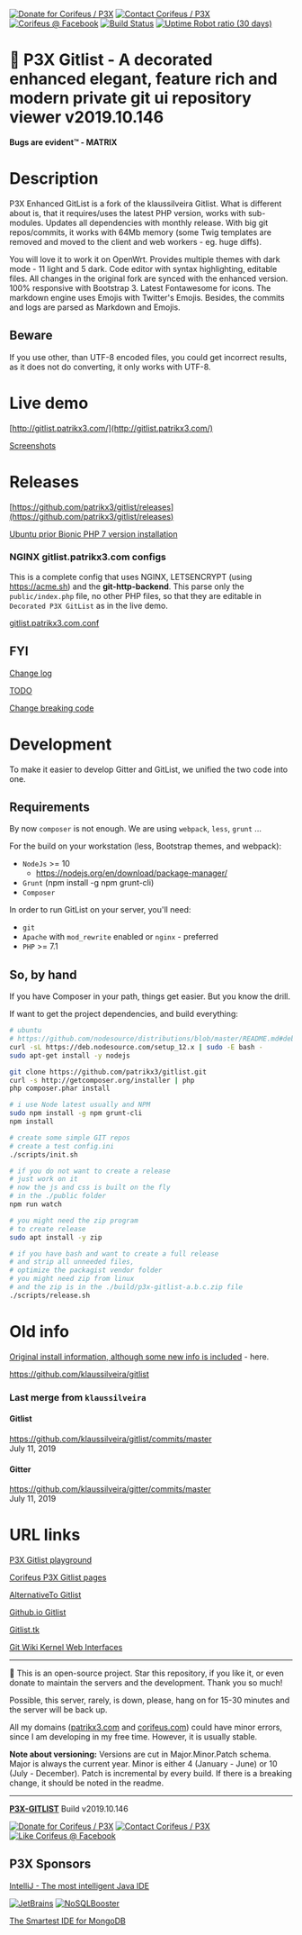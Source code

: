 [//]: #@corifeus-header

  

[![Donate for Corifeus / P3X](https://img.shields.io/badge/Donate-Corifeus-003087.svg)](https://paypal.me/patrikx3) [![Contact Corifeus / P3X](https://img.shields.io/badge/Contact-P3X-ff9900.svg)](https://www.patrikx3.com/en/front/contact) [![Corifeus @ Facebook](https://img.shields.io/badge/Facebook-Corifeus-3b5998.svg)](https://www.facebook.com/corifeus.software)  [![Build Status](https://api.travis-ci.com/patrikx3/gitlist.svg?branch=master)](https://travis-ci.com/patrikx3/gitlist) 
[![Uptime Robot ratio (30 days)](https://img.shields.io/uptimerobot/ratio/m780749701-41bcade28c1ea8154eda7cca.svg)](https://uptimerobot.patrikx3.com/)

 


 
# 🤖 P3X Gitlist - A decorated enhanced elegant, feature rich and modern private git ui repository viewer  v2019.10.146    

  

**Bugs are evident™ - MATRIX️**  
    
  
# Description  


                        
[//]: #@corifeus-header:end

P3X Enhanced GitList is a fork of the klaussilveira Gitlist. What is different about is, that it requires/uses the latest PHP version, works with sub-modules. Updates all dependencies with monthly release. With big git repos/commits, it works with 64Mb memory (some Twig templates are removed and moved to the client and web workers - eg. huge diffs).  
 
 You will love it to work it on OpenWrt. Provides multiple themes with dark mode - 11 light and 5 dark. Code editor with syntax highlighting, editable files. All changes in the original fork are synced with the enhanced version. 100% responsive with Bootstrap 3. Latest Fontawesome for icons. The markdown engine uses Emojis with Twitter's Emojis. Besides, the commits and logs are parsed as Markdown and Emojis. 

## Beware
If you use other, than UTF-8 encoded files, you could get incorrect results, as it does not do converting, it only works with UTF-8.

# Live demo

[http://gitlist.patrikx3.com/](http://gitlist.patrikx3.com/)

[Screenshots](artifacts/screenshots.md)

# Releases
  
[https://github.com/patrikx3/gitlist/releases](https://github.com/patrikx3/gitlist/releases)  

[Ubuntu prior Bionic PHP 7 version installation](artifacts/php-7.2-ubuntu.md)


### NGINX gitlist.patrikx3.com configs 

This is a complete config that uses NGINX, LETSENCRYPT (using https://acme.sh) and the **git-http-backend**.
This parse only the `public/index.php` file, no other PHP files, so that they are editable in `Decorated P3X GitList` as in the live demo.

[gitlist.patrikx3.com.conf](artifacts/gitlist.patrikx3.com.conf)

## FYI
[Change log](changelog.md)  
  
[TODO](todo.md)  
  
[Change breaking code](change-break.md)

# Development

To make it easier to develop Gitter and GitList, we unified the two code into one.  

## Requirements

By now `composer` is not enough. We are using `webpack`, `less`, `grunt` ...

For the build on your workstation (less, Bootstrap themes,  and webpack):

* ```NodeJs``` >= 10
  * https://nodejs.org/en/download/package-manager/
* ```Grunt``` (npm install -g npm grunt-cli)
* `Composer`

In order to run GitList on your server, you'll need:

* ```git```
* ```Apache``` with ```mod_rewrite``` enabled or ```nginx``` - preferred
* ```PHP``` >= 7.1 

## So, by hand

If you have Composer in your path, things get easier. But you know the drill.

If want to get the project dependencies, and build everything:

```bash
# ubuntu
# https://github.com/nodesource/distributions/blob/master/README.md#debinstall
curl -sL https://deb.nodesource.com/setup_12.x | sudo -E bash -
sudo apt-get install -y nodejs

git clone https://github.com/patrikx3/gitlist.git
curl -s http://getcomposer.org/installer | php
php composer.phar install

# i use Node latest usually and NPM
sudo npm install -g npm grunt-cli
npm install

# create some simple GIT repos
# create a test config.ini
./scripts/init.sh

# if you do not want to create a release
# just work on it
# now the js and css is built on the fly
# in the ./public folder
npm run watch

# you might need the zip program
# to create release
sudo apt install -y zip

# if you have bash and want to create a full release
# and strip all unneeded files,
# optimize the packagist vendor folder
# you might need zip from linux
# and the zip is in the ./build/p3x-gitlist-a.b.c.zip file
./scripts/release.sh
```

# Old info
[Original install information, although some new info is included](INSTALL.md) - here.

https://github.com/klaussilveira/gitlist

### Last merge from `klaussilveira`

#### Gitlist
https://github.com/klaussilveira/gitlist/commits/master  
July 11, 2019

#### Gitter
https://github.com/klaussilveira/gitter/commits/master  
July 11, 2019

# URL links

[P3X Gitlist playground](https://patrikx3.com/en/front/playground/18/p3x-gitlist#PG18)  

[Corifeus P3X Gitlist pages](https://pages.corifeus.com/gitlist/)  

[AlternativeTo Gitlist](https://alternativeto.net/software/p3x-gitlist/)  

[Github.io Gitlist](https://patrikx3.github.io/gitlist/)  

[Gitlist.tk](https://gitlist.tk/gitlist.git/blob/master/README.md)  

[Git Wiki Kernel Web Interfaces](https://git.wiki.kernel.org/index.php/Interfaces,_frontends,_and_tools#Web_Interfaces)  


[//]: https://betapage.co/startup/p3x-gitlist


[//]: #@corifeus-footer

---

🙏 This is an open-source project. Star this repository, if you like it, or even donate to maintain the servers and the development. Thank you so much!

Possible, this server, rarely, is down, please, hang on for 15-30 minutes and the server will be back up.

All my domains ([patrikx3.com](https://patrikx3.com) and [corifeus.com](https://corifeus.com)) could have minor errors, since I am developing in my free time. However, it is usually stable.
    
**Note about versioning:** Versions are cut in Major.Minor.Patch schema. Major is always the current year. Minor is either 4 (January - June) or 10 (July - December). Patch is incremental by every build. If there is a breaking change, it should be noted in the readme.  


---
  
[**P3X-GITLIST**](https://pages.corifeus.com/gitlist) Build v2019.10.146 

[![Donate for Corifeus / P3X](https://img.shields.io/badge/Donate-Corifeus-003087.svg)](https://www.paypal.com/cgi-bin/webscr?cmd=_s-xclick&hosted_button_id=QZVM4V6HVZJW6)  [![Contact Corifeus / P3X](https://img.shields.io/badge/Contact-P3X-ff9900.svg)](https://www.patrikx3.com/en/front/contact) [![Like Corifeus @ Facebook](https://img.shields.io/badge/LIKE-Corifeus-3b5998.svg)](https://www.facebook.com/corifeus.software) 


## P3X Sponsors

[IntelliJ - The most intelligent Java IDE](https://www.jetbrains.com/?from=patrikx3)
  
[![JetBrains](https://cdn.corifeus.com/assets/svg/jetbrains-logo.svg)](https://www.jetbrains.com/?from=patrikx3) [![NoSQLBooster](https://cdn.corifeus.com/assets/png/nosqlbooster-70x70.png)](https://www.nosqlbooster.com/)

[The Smartest IDE for MongoDB](https://www.nosqlbooster.com)
  
  
 

[//]: #@corifeus-footer:end



